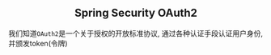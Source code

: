 ## <center>Spring Security OAuth2</center>

我们知道`OAuth2`是一个关于授权的开放标准协议, 通过各种认证手段认证用户身份, 并颁发token(令牌)